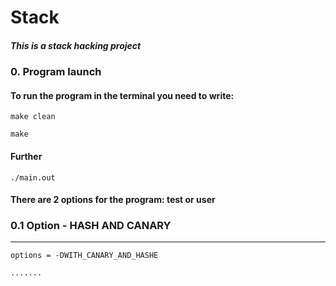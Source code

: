 # Stack

##### This is a stack hacking project

### 0. Program launch
#### To run the program in the terminal you need to write:
```
make clean

make
```
#### Further
```
./main.out
```
#### There are 2 options for the program: test or user
### 0.1 Option - HASH AND CANARY
________
```
options = -DWITH_CANARY_AND_HASHE

.......
```
